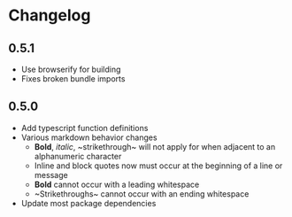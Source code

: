# Changelog

## 0.5.1
- Use browserify for building
- Fixes broken bundle imports

## 0.5.0
- Add typescript function definitions
- Various markdown behavior changes
  - **Bold**, _italic_, ~strikethrough~ will not apply for when adjacent to an alphanumeric character
  - Inline  and block quotes now must occur at the beginning of a line or message
  - **Bold** cannot occur with a leading whitespace
  - ~Strikethroughs~ cannot occur with an ending whitespace
- Update most package dependencies

